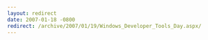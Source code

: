 ```yaml
---
layout: redirect
date: 2007-01-18 -0800
redirect: /archive/2007/01/19/Windows_Developer_Tools_Day.aspx/
---
```


